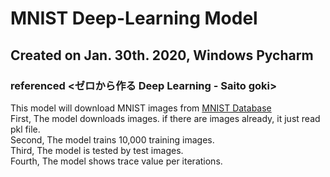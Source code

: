 # MNIST Deep-Learning Model
## Created on Jan. 30th. 2020, Windows Pycharm
### referenced <ゼロから作る Deep Learning - Saito goki>

This model will download MNIST images from [MNIST Database](http://yann.lecun.com/exdb/mnist/)  
First, The model downloads images. if there are images already, it just read pkl file.  
Second, The model trains 10,000 training images.  
Third, The model is tested by test images.  
Fourth, The model shows trace value per iterations.  

